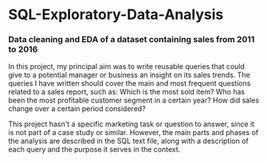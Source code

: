 # SQL-Exploratory-Data-Analysis 

### Data cleaning and EDA of a dataset containing sales from 2011 to 2016

In this project, my principal aim was to write reusable queries that could give to a potential manager or business an insight on its sales trends.
The queries I have written should cover the main and most frequent questions related to a sales report, such as: Which is the most sold item? Who
has been the most profitable customer segment in a certain year? How did sales change over a certain period considered?

This project hasn't a specific marketing task or question to answer, since it is not part of a case study or similar. However, the main parts and phases
of the analysis are described in the SQL text file, along with a description of each query and the purpose it serves in the context.
